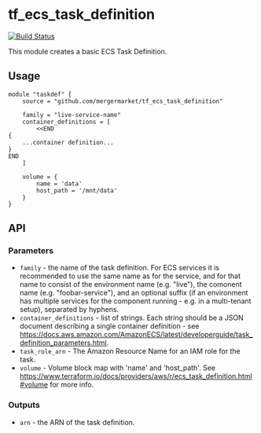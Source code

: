 # tf\_ecs\_task\_definition

[![Build Status](https://travis-ci.org/mergermarket/tf_ecs_task_definition.svg?branch=master)](https://travis-ci.org/mergermarket/tf_ecs_task_definition)

This module creates a basic ECS Task Definition.

## Usage

    module "taskdef" {
        source = "github.com/mergermarket/tf_ecs_task_definition"

        family = "live-service-name"
        container_definitions = [
            <<END
    {
        ...container definition...
    }
    END
        ]

        volume = {
            name = 'data'
            host_path = '/mnt/data'
        }
    }

## API

### Parameters

* `family` - the name of the task definition. For ECS services it is recommended to use the same name as for the service, and for that name to consist of the environment name (e.g. "live"), the comonent name (e.g. "foobar-service"), and an optional suffix (if an environment has multiple services for the component running - e.g. in a multi-tenant setup), separated by hyphens.
* `container_definitions` - list of strings. Each string should be a JSON document describing a single container definition - see https://docs.aws.amazon.com/AmazonECS/latest/developerguide/task_definition_parameters.html.
* `task_role_arn` - The Amazon Resource Name for an IAM role for the task.
* `volume` - Volume block map with 'name' and 'host_path'. See https://www.terraform.io/docs/providers/aws/r/ecs_task_definition.html#volume for more info.

### Outputs

* `arn` - the ARN of the task definition.
